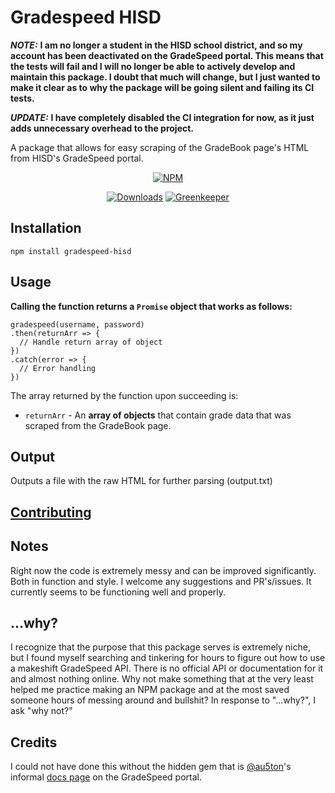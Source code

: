 Gradespeed HISD
=========

***NOTE:*** **I am no longer a student in the HISD school district, and so my account has been deactivated on the GradeSpeed portal. This means that the tests will fail and I will no longer be able to actively develop and maintain this package. I doubt that much will change, but I just wanted to make it clear as to why the package will be going silent and failing its CI tests.**

***UPDATE:*** **I have completely disabled the CI integration for now, as it just adds unnecessary overhead to the project.**

A package that allows for easy scraping of the GradeBook page's HTML from HISD's GradeSpeed portal.

<p align="center">
    <a href="https://nodei.co/npm/gradespeed-hisd/">
        <img src="https://nodei.co/npm/gradespeed-hisd.png?downloads=true&downloadRank=true&stars=true"
            alt="NPM"></a>
</p>
<p align="center">
    <a href="https://www.npmjs.com/package/gradespeed-hisd">
        <img src="https://img.shields.io/npm/dt/gradespeed-hisd.svg"
            alt="Downloads"></a>
    <a href="https://greenkeeper.io/">
        <img src="https://badges.greenkeeper.io/TheOdd/gradespeed-hisd.svg"
            alt="Greenkeeper"></a>
</p>

## Installation

  `npm install gradespeed-hisd`

## Usage

**Calling the function returns a `Promise` object that works as follows:**

    gradespeed(username, password)
    .then(returnArr => {
      // Handle return array of object
    })
    .catch(error => {
      // Error handling
    })

  The array returned by the function upon succeeding is:

  - `returnArr` - An **array of objects** that contain grade data that was scraped from the GradeBook page.

## Output
Outputs a file with the raw HTML for further parsing (output.txt)


## [Contributing][3]

## Notes

Right now the code is extremely messy and can be improved significantly. Both in function and style. I welcome any suggestions and PR's/issues. It currently seems to be functioning well and properly.

## ...why?

I recognize that the purpose that this package serves is extremely niche, but I found myself searching and tinkering for hours to figure out how to use a makeshift GradeSpeed API. There is no official API or documentation for it and almost nothing online. Why not make something that at the very least helped me practice making an NPM package and at the most saved someone hours of messing around and bullshit? In response to "...why?", I ask "why not?"

## Credits

I could not have done this without the hidden gem that is [@au5ton][1]'s informal [docs page][2] on the GradeSpeed portal.

[1]:https://github.com/au5ton
[2]:https://github.com/au5ton/docs/wiki/GradeSpeed-(ParentStudentConnect)
[3]:https://github.com/TheOdd/gradespeed-hisd/blob/master/CONTRIBUTING.md
